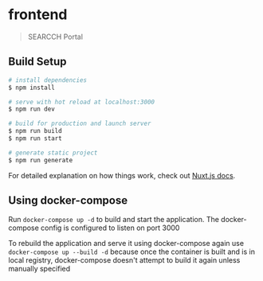 # frontend

> SEARCCH Portal

## Build Setup

```bash
# install dependencies
$ npm install

# serve with hot reload at localhost:3000
$ npm run dev

# build for production and launch server
$ npm run build
$ npm run start

# generate static project
$ npm run generate
```

For detailed explanation on how things work, check out [Nuxt.js docs](https://nuxtjs.org).


## Using docker-compose

Run `docker-compose up -d` to build and start the application. The docker-compose config is configured to listen on port 3000

To rebuild the application and serve it using docker-compose again use `docker-compose up --build -d` because once the container is built and is in local registry, docker-compose doesn't attempt to build it again unless manually specified
